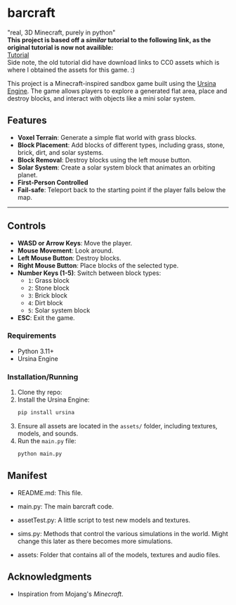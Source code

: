 # barcraft
"real, 3D Minecraft, purely in python" <br>
**This project is based off a _similar_ tutorial to the following link, as the original tutorial is now not availible:** <br>
[Tutorial](http://www.codingwithruss.com/ursina/minecraft-in-python-3d-game-tutorial/) <br>
Side note, the old tutorial did have download links to CC0 assets which is where I obtained the assets for this game. :) <br>

This project is a Minecraft-inspired sandbox game built using the [Ursina Engine](https://www.ursinaengine.org/). The game allows players to explore a generated flat area, place and destroy blocks, and interact with objects like a mini solar system.

## Features

- **Voxel Terrain**: Generate a simple flat world with grass blocks.
- **Block Placement**: Add blocks of different types, including grass, stone, brick, dirt, and solar systems.
- **Block Removal**: Destroy blocks using the left mouse button.
- **Solar System**: Create a solar system block that animates an orbiting planet.
- **First-Person Controlled**
- **Fail-safe**: Teleport back to the starting point if the player falls below the map.
---

## Controls

- **WASD or Arrow Keys**: Move the player.
- **Mouse Movement**: Look around.
- **Left Mouse Button**: Destroy blocks.
- **Right Mouse Button**: Place blocks of the selected type.
- **Number Keys (1-5)**: Switch between block types:
  - `1`: Grass block
  - `2`: Stone block
  - `3`: Brick block
  - `4`: Dirt block
  - `5`: Solar system block
- **ESC**: Exit the game.

### Requirements
- Python 3.11+
- Ursina Engine

### Installation/Running

1. Clone thy repo:
2. Install the Ursina Engine:
    ```bash
    pip install ursina
    ```
3. Ensure all assets are located in the `assets/` folder, including textures, models, and sounds.
4. Run the `main.py` file:
    ```bash
    python main.py
    ```


## Manifest
- README.md:
  This file.

- main.py:
  The main barcraft code.

- assetTest.py:
  A little script to test new models and textures.

- sims.py:
  Methods that control the various simulations in the world. Might change this later as there becomes more simulations.

- assets:
  Folder that contains all of the models, textures and audio files.


## Acknowledgments
- Inspiration from Mojang's *Minecraft*.
